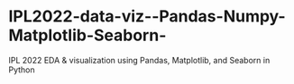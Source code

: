 # IPL2022-data-viz--Pandas-Numpy-Matplotlib-Seaborn-
IPL 2022 EDA &amp; visualization using Pandas, Matplotlib, and Seaborn in Python
